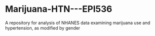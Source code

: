 # Marijuana-HTN---EPI536
A repository for analysis of NHANES data examining marijuana use and hypertension, as modified by gender
